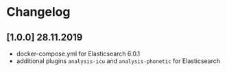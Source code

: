 # Changelog

## [1.0.0] 28.11.2019
- docker-compose.yml for Elasticsearch 6.0.1
- additional plugins `analysis-icu` and `analysis-phonetic` for Elasticsearch
